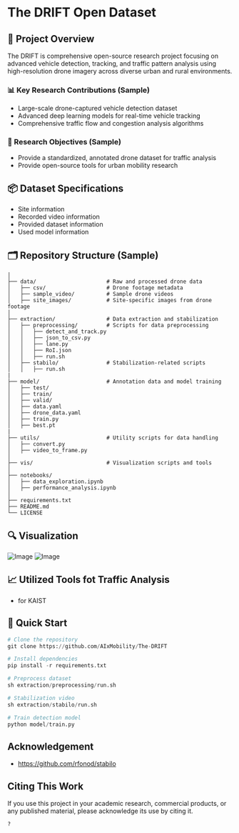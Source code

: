 # The DRIFT Open Dataset

## 🚀 Project Overview
The DRIFT is comprehensive open-source research project focusing on advanced vehicle detection, tracking, and traffic pattern analysis using high-resolution drone imagery across diverse urban and rural environments.


### 📊 Key Research Contributions (Sample)
* Large-scale drone-captured vehicle detection dataset
* Advanced deep learning models for real-time vehicle tracking
* Comprehensive traffic flow and congestion analysis algorithms

### 🔬 Research Objectives (Sample)
* Provide a standardized, annotated drone dataset for traffic analysis
* Provide open-source tools for urban mobility research

## 📦 Dataset Specifications
* Site information
* Recorded video information
* Provided dataset information
* Used model information

## 🗂️ Repository Structure (Sample)

```DroneTrack/
│
├── data/                      # Raw and processed drone data
│   ├── csv/                   # Drone footage metadata
│   ├── sample_video/          # Sample drone videos
│   ├── site_images/           # Site-specific images from drone footage
│
├── extraction/                # Data extraction and stabilization
│   ├── preprocessing/         # Scripts for data preprocessing
│   │   ├── detect_and_track.py
│   │   ├── json_to_csv.py             
│   │   ├── lane.py
│   │   ├── RoI.json
│   │   ├── run.sh
│   ├── stabilo/               # Stabilization-related scripts
│   │   ├── run.sh
|
├── model/                     # Annotation data and model training
│   ├── test/                   
│   ├── train/           
│   ├── valid/
│   ├── data.yaml                   
│   ├── drone_data.yaml           
│   ├── train.py
│   ├── best.pt
|
├── utils/                     # Utility scripts for data handling
│   ├── convert.py
│   ├── video_to_frame.py
│
├── vis/                       # Visualization scripts and tools
│
├── notebooks/
│   ├── data_exploration.ipynb
│   ├── performance_analysis.ipynb
│
├── requirements.txt
├── README.md
└── LICENSE

```

## 🔍 Visualization

![Image](https://github.com/user-attachments/assets/d85fb5f4-2bb0-4b6a-a5b8-4ff49b5a2849)
![Image](https://github.com/user-attachments/assets/90882ec6-b9fb-4c97-b0fa-ea978237cb00)

## 📈 Utilized Tools fot Traffic Analysis
* for KAIST


## 🚀 Quick Start 
```python
# Clone the repository
git clone https://github.com/AIxMobility/The-DRIFT

# Install dependencies
pip install -r requirements.txt

# Preprocess dataset
sh extraction/preprocessing/run.sh

# Stabilization video
sh extraction/stabilo/run.sh

# Train detection model
python model/train.py
```
## Acknowledgement
* https://github.com/rfonod/stabilo

## Citing This Work
If you use this project in your academic research, commercial products, or any published material, please acknowledge its use by citing it.
```
?
```

